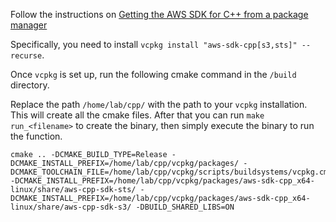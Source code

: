 Follow the instructions on [Getting the AWS SDK for C++ from a package manager](https://docs.aws.amazon.com/sdk-for-cpp/v1/developer-guide/sdk-from-pm.html)

Specifically, you need to install `vcpkg install "aws-sdk-cpp[s3,sts]" --recurse`.

Once `vcpkg` is set up, run the following cmake command in the `/build` directory.

Replace the path `/home/lab/cpp/` with the path to your `vcpkg` installation. This will create all the cmake files. After that you can run `make run_<filename>` to create the binary, then simply execute the binary to run the function.

```shell
cmake .. -DCMAKE_BUILD_TYPE=Release -DCMAKE_INSTALL_PREFIX=/home/lab/cpp/vcpkg/packages/ -DCMAKE_TOOLCHAIN_FILE=/home/lab/cpp/vcpkg/scripts/buildsystems/vcpkg.cmake -DCMAKE_INSTALL_PREFIX=/home/lab/cpp/vcpkg/packages/aws-sdk-cpp_x64-linux/share/aws-cpp-sdk-sts/ -DCMAKE_INSTALL_PREFIX=/home/lab/cpp/vcpkg/packages/aws-sdk-cpp_x64-linux/share/aws-cpp-sdk-s3/ -DBUILD_SHARED_LIBS=ON
```

